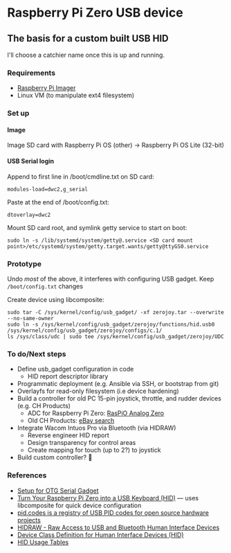 # Raspberry Pi Zero USB device

## The basis for a custom built USB HID

I'll choose a catchier name once this is up and running. 

### Requirements

* [Raspberry Pi Imager](https://www.raspberrypi.org/downloads/)
* Linux VM (to manipulate ext4 filesystem)

### Set up

#### Image

Image SD card with Raspberry Pi OS (other) → Raspberry Pi OS Lite (32-bit)

#### USB Serial login

Append to first line in /boot/cmdline.txt on SD card:

    modules-load=dwc2,g_serial

Paste at the end of /boot/config.txt:

    dtoverlay=dwc2

Mount SD card root, and symlink getty service to start on boot:

    sudo ln -s /lib/systemd/system/getty@.service <SD card mount point>/etc/systemd/system/getty.target.wants/getty@ttyGS0.service

### Prototype

Undo _most_ of the above, it interferes with configuring USB gadget. Keep `/boot/config.txt` changes

Create device using libcomposite:

    sudo tar -C /sys/kernel/config/usb_gadget/ -xf zerojoy.tar --overwrite --no-same-owner
    sudo ln -s /sys/kernel/config/usb_gadget/zerojoy/functions/hid.usb0 /sys/kernel/config/usb_gadget/zerojoy/configs/c.1/
    ls /sys/class/udc | sudo tee /sys/kernel/config/usb_gadget/zerojoy/UDC

### To do/Next steps

  * Define usb_gadget configuration in code
    * HID report descriptor library
  * Programmatic deployment (e.g. Ansible via SSH, or bootstrap from git)
  * Overlayfs for read-only filesystem (i.e device hardening)
  * Build a controller for old PC 15-pin joystick, throttle, and rudder devices (e.g. CH Products)
    * ADC for Raspberry Pi Zero: [RasPiO Analog Zero](https://raspberry.piaustralia.com.au/collections/shields-and-add-ons/products/raspio-analog-zero)
    * Old CH Products: [eBay search](https://www.ebay.com.au/sch/i.html?_nkw=CH+Products&_sacat=1249)
  * Integrate Wacom Intuos Pro via Bluetooth (via HIDRAW)
    * Reverse engineer HID report
    * Design transparency for control areas
    * Create mapping for touch (up to 2?) to joystick
  * Build custom controller? 🤪
  
### References

  * [Setup for OTG Serial Gadget](https://raspberrypi.stackexchange.com/a/75551)
  * [Turn Your Raspberry Pi Zero into a USB Keyboard (HID)](https://randomnerdtutorials.com/raspberry-pi-zero-usb-keyboard-hid/) — uses libcomposite for quick device configuration
  * [pid.codes is a registry of USB PID codes for open source hardware projects](https://pid.codes/)
  * [HIDRAW - Raw Access to USB and Bluetooth Human Interface Devices](https://www.kernel.org/doc/html/latest/hid/hidraw.html)
  * [Device Class Definition for Human Interface Devices (HID)](https://www.usb.org/sites/default/files/hid1_11.pdf)
  * [HID Usage Tables](https://usb.org/sites/default/files/hut1_2.pdf)